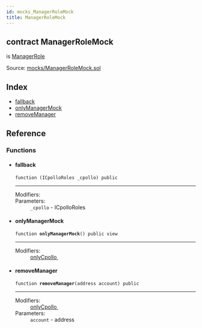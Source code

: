 ```yaml
---
id: mocks_ManagerRoleMock
title: ManagerRoleMock
---
```


<div class="contract-doc"><div class="contract"><h2 class="contract-header"><span class="contract-kind">contract</span> ManagerRoleMock</h2><p class="base-contracts"><span>is</span> <a href="access_ManagerRole.html">ManagerRole</a></p><div class="source">Source: <a href="https://github.com/Cpollo/Ethereum/blob/v0.0.3/contracts/mocks/ManagerRoleMock.sol" target="_blank">mocks/ManagerRoleMock.sol</a></div></div><div class="index"><h2>Index</h2><ul><li><a href="mocks_ManagerRoleMock.html#">fallback</a></li><li><a href="mocks_ManagerRoleMock.html#onlyManagerMock">onlyManagerMock</a></li><li><a href="mocks_ManagerRoleMock.html#removeManager">removeManager</a></li></ul></div><div class="reference"><h2>Reference</h2><div class="functions"><h3>Functions</h3><ul><li><div class="item function"><span id="fallback" class="anchor-marker"></span><h4 class="name">fallback</h4><div class="body"><code class="signature">function <strong></strong><span>(ICpolloRoles _cpollo) </span><span>public </span></code><hr/><dl><dt><span class="label-modifiers">Modifiers:</span></dt><dd></dd><dt><span class="label-parameters">Parameters:</span></dt><dd><div><code>_cpollo</code> - ICpolloRoles</div></dd></dl></div></div></li><li><div class="item function"><span id="onlyManagerMock" class="anchor-marker"></span><h4 class="name">onlyManagerMock</h4><div class="body"><code class="signature">function <strong>onlyManagerMock</strong><span>() </span><span>public </span><span>view </span></code><hr/><dl><dt><span class="label-modifiers">Modifiers:</span></dt><dd><a href="access_ManagerRole.html#onlyCpollo">onlyCpollo </a></dd></dl></div></div></li><li><div class="item function"><span id="removeManager" class="anchor-marker"></span><h4 class="name">removeManager</h4><div class="body"><code class="signature">function <strong>removeManager</strong><span>(address account) </span><span>public </span></code><hr/><dl><dt><span class="label-modifiers">Modifiers:</span></dt><dd><a href="access_ManagerRole.html#onlyCpollo">onlyCpollo </a></dd><dt><span class="label-parameters">Parameters:</span></dt><dd><div><code>account</code> - address</div></dd></dl></div></div></li></ul></div></div></div>
